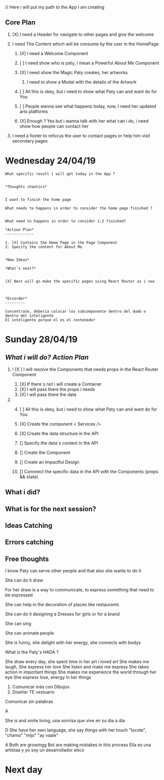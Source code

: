 // Here i will put my path to the App i am creating 


Core Plan
----------

1. [X] I need a Header for navigate to other pages and give the welcome

2. I need The Content which will be consume by the user in the HomePage
	1. [X] I need a Welcome Component <Welcome />
	2. [ ] I need show who is paty, I mean a Powerful About Me Component <AboutMe />
	3. [X] I need show the Magic Paty creates, her artworks <Artworks />
		1. I need to show a Modal with the details of the Artwork

	4. [ ] All this is okey, but i need to show what Paty can and want do for You <Services />
	5. [ ] People wanna see what happens today, now, I need her updated arts platforms <SocialNetworks />
	6. [X] Enough ? Yes but i wanna talk with her what can i do, i need show how people can contact her <Contact />


3. I need a footer to refocus the user to contact pages or help him visit secondary pages


Wednesday 24/04/19
===================

	What specific result i will get today in the App ?


	*Thoughts chaotics*


	I want to finish the home page

	What needs to happens in order to consider the home page finished ?


	What need to happens in order to consider 1.2 finished?

	*Action Plan*
	-------------

	1. [X] Contains the Home Page in the Page Component
	2. Specify the content for About Me


	*New Ideas*

	*What´s next?*


	[X] Next will go make the specific pages using React Router as i see



	*Disorder*
	---------

	Concentrate, deberia colocar los subcomponente dentro del dumb o dentro del inteligente
	El inteligente porque él es el contenedor


Sunday 28/04/19
===================

*What i will do? Action Plan*
----------------------------

1. ! [X ] I will resolve the Components that needs props in the React Router Component
	1. [X] If there´s not i will create a Container
	2. [X] I will pass there the props i needs
	3. [X] I will pass there the data	

1. 4. [ ] All this is okey, but i need to show what Paty can and want do for You <Services />

	1. [X] Create the component < Services />
	2. [X] Create the data structure in the API
	3. [] Specify the data´s content in the API
	4. [] Create the <Service /> Component
	5. [] Create an Impactful Design
	6. [] Connnect the specific data in the API with the Components (props && state) 

What i did?
-----------

What is for the next session?
------------------------------


Ideas Catching
---------------


Errors catching
--------------

Free thoughts
------------------

I know Paty can serve other people and that also she wants to do it

She can do it draw

For her draw is a way to communicate, to express something that need to be expressed

She can help in the decoration of places like restaurants


She can do it designing a Dresses for girls or for a brand


She can sing

She can animate people

She is funny, she delight with her energy, she connects with bodys

What is the Paty´s HADA ?

She draw every day, she spent time in her art i loved art
She makes me laugh, 
She express her love
She listen and make me express
She takes action in important things
She makes me experience the world through her eye
She express love, energy in her things


1. Comunicar más con Dibujos
2. Diseñar TE vestuario

Comunicar sin palabras

A

She is and smile living, una sonrisa que vive en su dia a dia

D
She have her own language, she say things with her touch "locote", "chamo" "mijo" "ay vaale"

A
Both are growingg
Bot are making mistakes in this process
Ella es una artistaa y yo soy un desarrollador etico

Next day
===================